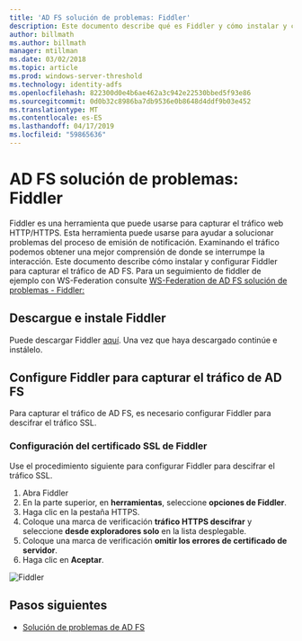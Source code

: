 ```yaml
---
title: 'AD FS solución de problemas: Fiddler'
description: Este documento describe qué es Fiddler y cómo instalar y configurar Fiddler para solucionar problemas de notificaciones de AD FS
author: billmath
ms.author: billmath
manager: mtillman
ms.date: 03/02/2018
ms.topic: article
ms.prod: windows-server-threshold
ms.technology: identity-adfs
ms.openlocfilehash: 822300d0e4b6ae462a3c942e22530bbed5f93e86
ms.sourcegitcommit: 0d0b32c8986ba7db9536e0b8648d4ddf9b03e452
ms.translationtype: MT
ms.contentlocale: es-ES
ms.lasthandoff: 04/17/2019
ms.locfileid: "59865636"
---
```

# <a name="ad-fs-troubleshooting---fiddler"></a>AD FS solución de problemas: Fiddler
Fiddler es una herramienta que puede usarse para capturar el tráfico web HTTP/HTTPS.  Esta herramienta puede usarse para ayudar a solucionar problemas del proceso de emisión de notificación.  Examinando el tráfico podemos obtener una mejor comprensión de donde se interrumpe la interacción.  Este documento describe cómo instalar y configurar Fiddler para capturar el tráfico de AD FS.  Para un seguimiento de fiddler de ejemplo con WS-Federation consulte [WS-Federation de AD FS solución de problemas - Fiddler:](ad-fs-tshoot-fiddler-ws-fed.md)

## <a name="download-and-install-fiddler"></a>Descargue e instale Fiddler
Puede descargar Fiddler [aquí](https://www.telerik.com/download/fiddler).  Una vez que haya descargado continúe e instálelo.

## <a name="configure-fiddler-to-capture-ad-fs-traffic"></a>Configure Fiddler para capturar el tráfico de AD FS
Para capturar el tráfico de AD FS, es necesario configurar Fiddler para descifrar el tráfico SSL. 

### <a name="configure-the-fiddler-ssl-certificate"></a>Configuración del certificado SSL de Fiddler
 Use el procedimiento siguiente para configurar Fiddler para descifrar el tráfico SSL.

1.  Abra Fiddler
2.  En la parte superior, en **herramientas**, seleccione **opciones de Fiddler**.
3.  Haga clic en la pestaña HTTPS.
4.  Coloque una marca de verificación **tráfico HTTPS descifrar** y seleccione **desde exploradores solo** en la lista desplegable.
5.  Coloque una marca de verificación **omitir los errores de certificado de servidor**.
6.  Haga clic en **Aceptar**.

![Fiddler](media/ad-fs-tshoot-fiddler/fiddler1.png)

## <a name="next-steps"></a>Pasos siguientes

- [Solución de problemas de AD FS](ad-fs-tshoot-overview.md)